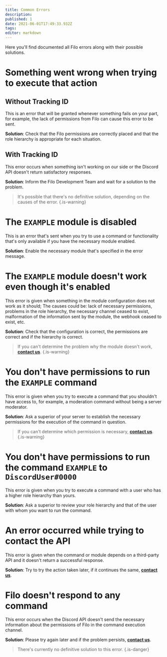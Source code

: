 ```yaml
---
title: Common Errors
description:
published: 1
date: 2021-06-01T17:49:33.932Z
tags:
editor: markdown
---
```


Here you'll find documented all Filo errors along with their possible solutions.

# Something went wrong when trying to execute that action

## Without Tracking ID

This is an error that will be granted whenever something fails on your part, for example, the lack of permissions from Filo can cause this error to be sent.

**Solution**: Check that the Filo permissions are correctly placed and that the role hierarchy is appropriate for each situation.

## With Tracking ID

This error occurs when something isn't working on our side or the Discord API doesn't return satisfactory responses.

**Solution**: Inform the Filo Development Team and wait for a solution to the problem.

> It's possible that there's no definitive solution, depending on the causes of the error.
{.is-warning}

# The ``EXAMPLE`` module is disabled

This is an error that's sent when you try to use a command or functionality that's only available if you have the necessary module enabled.

**Solution**: Enable the necessary module that's specified in the error message.

# The ``EXAMPLE`` module doesn't work even though it's enabled

This error is given when something in the module configuration does not work as it should; The causes could be: lack of necessary permissions, problems in the role hierarchy, the necessary channel ceased to exist, malformation of the information sent by the module, the webhook ceased to exist, etc.

**Solution**: Check that the configuration is correct, the permissions are correct and if the hierarchy is correct.

> If you can't determine the problem why the module doesn't work, **[contact us](https://filobot.xyz/discord)**.
{.is-warning}

# You don't have permissions to run the ``EXAMPLE`` command

This error is given when you try to execute a command that you shouldn't have access to, for example, a moderation command without being a server moderator.

**Solution**: Ask a superior of your server to establish the necessary permissions for the execution of the command in question.

> If you can't determine which permission is necessary, **[contact us](https://filobot.xyz/discord)**.
{.is-warning}

# You don't have permissions to run the command ``EXAMPLE`` to ``DiscordUser#0000``

This error is given when you try to execute a command with a user who has a higher role hierarchy than yours.

**Solution**: Ask a superior to review your role hierarchy and that of the user with whom you want to run the command.

# An error occurred while trying to contact the API

This error is given when the command or module depends on a third-party API and it doesn't return a successful response.

**Solution**: Try to try the action taken later, if it continues the same, **[contact us](https://filobot.xyz/discord)**.

# Filo doesn't respond to any command

This error occurs when the Discord API doesn't send the necessary information about the permissions of Filo in the command execution channel.

**Solution**: Please try again later and if the problem persists, **[contact us](https://filobot.xyz/discord)**.

> There's currently no definitive solution to this error.
{.is-danger}
